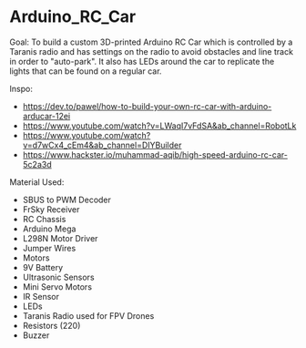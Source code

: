 # Arduino_RC_Car

Goal: To build a custom 3D-printed Arduino RC Car which is controlled by a Taranis radio and has settings on the radio to avoid obstacles and line track in order to "auto-park". It also has LEDs around the car to replicate the lights that can be found on a regular car.

Inspo: 
- https://dev.to/pawel/how-to-build-your-own-rc-car-with-arduino-arducar-12ei
- https://www.youtube.com/watch?v=LWaqI7vFdSA&ab_channel=RobotLk
- https://www.youtube.com/watch?v=d7wCx4_cEm4&ab_channel=DIYBuilder
- https://www.hackster.io/muhammad-aqib/high-speed-arduino-rc-car-5c2a3d

Material Used:
- SBUS to PWM Decoder
- FrSky Receiver
- RC Chassis
- Arduino Mega
- L298N Motor Driver
- Jumper Wires
- Motors
- 9V Battery
- Ultrasonic Sensors
- Mini Servo Motors
- IR Sensor
- LEDs
- Taranis Radio used for FPV Drones
- Resistors (220)
- Buzzer

  


